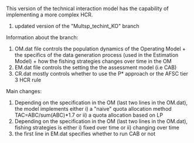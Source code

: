 This version of the technical interaction model has the capability of implementing a more complex HCR.
1. updated version of the "Multsp_techint_KO" branch

Information about the branch:
1. OM.dat file controls the population dynamics of the Operating Model + the specifics of the data generation process (used in the Estimation Model) + how the fishing strategies changes over time in the OM
2. EM.dat file controls the setting the the assessment model (i.e CAB) 
3. CR.dat mostly controls whether to use the P* approach or the AFSC tier 3 HCR rule

Main changes: 
1. Depending on the specification in the OM (last two lines in the OM.dat), the model implements either i) a "naive" quota allocation method TAC=ABC/sum(ABC)*1.7 or ii) a quota allocation based on LP 
2. Depending on the specification in the OM (last two lines in the OM.dat), fishing strategies is either i) fixed over time or ii) changing over time
3. the first line in EM.dat specifies whether to run CAB or not